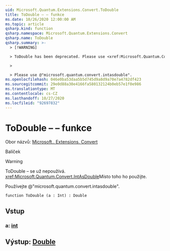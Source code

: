 ```yaml
---
uid: Microsoft.Quantum.Extensions.Convert.ToDouble
title: ToDouble – – funkce
ms.date: 10/26/2020 12:00:00 AM
ms.topic: article
qsharp.kind: function
qsharp.namespace: Microsoft.Quantum.Extensions.Convert
qsharp.name: ToDouble
qsharp.summary: >-
  > [!WARNING]

  > ToDouble has been deprecated. Please use <xref:Microsoft.Quantum.Convert.IntAsDouble> instead.

  >

  > Please use @"microsoft.quantum.convert.intasdouble".
ms.openlocfilehash: 046e0ba53daa5b5d745d9a8d9a70e7a4782df423
ms.sourcegitcommit: 29e0d88a30e4166fa580132124b0eb57e1f0e986
ms.translationtype: MT
ms.contentlocale: cs-CZ
ms.lasthandoff: 10/27/2020
ms.locfileid: "92697832"
---
```

# <a name="todouble-function"></a>ToDouble – – funkce

Obor názvů: [Microsoft.. Extensions. Convert](xref:Microsoft.Quantum.Extensions.Convert)

Balíček [](https://nuget.org/packages/)


> [!WARNING]
> ToDouble – se už nepoužívá. <xref:Microsoft.Quantum.Convert.IntAsDouble>Místo toho ho použijte.
>
> Používejte @"microsoft.quantum.convert.intasdouble".



```qsharp
function ToDouble (a : Int) : Double
```


## <a name="input"></a>Vstup

### <a name="a--int"></a>a: [int](xref:microsoft.quantum.lang-ref.int)





## <a name="output--double"></a>Výstup: [Double](xref:microsoft.quantum.lang-ref.double)

